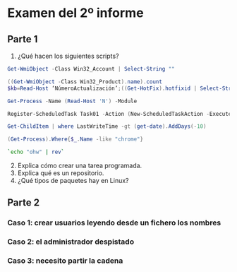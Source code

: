 # Examen del 2º informe

## Parte 1
1. ¿Qué hacen los siguientes scripts?
```PowerShell
Get-WmiObject -Class Win32_Account | Select-String ""
```
```PowerShell
((Get-WmiObject -Class Win32_Product).name).count
$kb=Read-Host ‘NúmeroActualización’;((Get-HotFix).hotfixid | Select-String $kb)
```
```PowerShell
Get-Process -Name (Read-Host 'N') -Module
```
```PowerShell
Register-ScheduledTask Task01 -Action (New-ScheduledTaskAction -Execute "notepad") -Principal (New-ScheduledTaskPrincipal -GroupId "BUILTIN\administradores" -RunLevel Highest) -Settings (New-ScheduledTaskSettingsSet -RestartCount 5 -RestartInterval 60)
```
```PowerShell
Get-ChildItem | where LastWriteTime -gt (get-date).AddDays(-10)
```
```PowerShell
(Get-Process).Where{$_.Name -like "chrome"}
```
```Bash
`echo "ohw" | rev`
```

2. Explica cómo crear una tarea programada.
3. Explica qué es un repositorio.
4. ¿Qué tipos de paquetes hay en Linux?

## Parte 2
### Caso 1: crear usuarios leyendo desde un fichero los nombres
### Caso 2: el administrador despistado
### Caso 3: necesito partir la cadena
